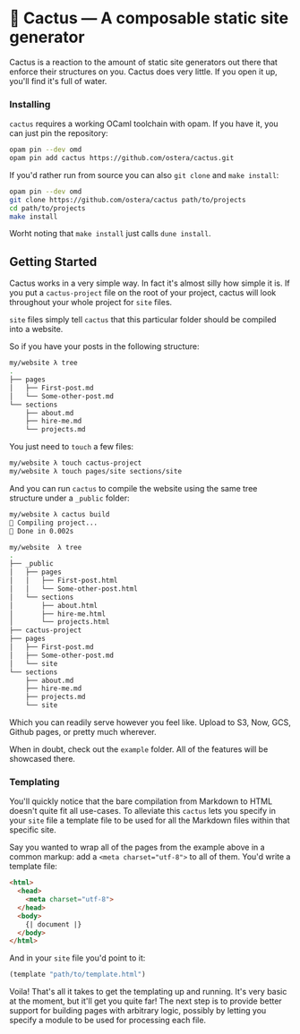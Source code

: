 # 🌵 Cactus — A composable static site generator

Cactus is a reaction to the amount of static site generators out there
that enforce their structures on you. Cactus does very little. If you open it
up, you'll find it's full of water.

### Installing

`cactus` requires a working OCaml toolchain with opam. If you have it, you can
just pin the repository:

```sh
opam pin --dev omd
opam pin add cactus https://github.com/ostera/cactus.git
```

If you'd rather run from source you can also `git clone` and `make install`:

```sh
opam pin --dev omd
git clone https://github.com/ostera/cactus path/to/projects
cd path/to/projects
make install
```

Worht noting that `make install` just calls `dune install`.


## Getting Started

Cactus works in a very simple way. In fact it's almost silly how simple it is.
If you put a `cactus-project` file on the root of your project, cactus will look
throughout your whole project for `site` files.

`site` files simply tell `cactus` that this particular folder should be compiled
into a website.

So if you have your posts in the following structure:

```sh
my/website λ tree
.
├── pages
│   ├── First-post.md
│   └── Some-other-post.md
└── sections
    ├── about.md
    ├── hire-me.md
    └── projects.md
```

You just need to `touch` a few files:

```sh
my/website λ touch cactus-project
my/website λ touch pages/site sections/site
```

And you can run `cactus` to compile the website using the same tree structure
under a `_public` folder:

```sh
my/website λ cactus build
🌵 Compiling project...
🌮 Done in 0.002s

my/website  λ tree
.
├── _public
│   ├── pages
│   │   ├── First-post.html
│   │   └── Some-other-post.html
│   └── sections
│       ├── about.html
│       ├── hire-me.html
│       └── projects.html
├── cactus-project
├── pages
│   ├── First-post.md
│   ├── Some-other-post.md
│   └── site
└── sections
    ├── about.md
    ├── hire-me.md
    ├── projects.md
    └── site
```

Which you can readily serve however you feel like. Upload to S3, Now, GCS,
Github pages, or pretty much wherever.

When in doubt, check out the `example` folder. All of the features will be
showcased there.

### Templating

You'll quickly notice that the bare compilation from Markdown to HTML doesn't
quite fit all use-cases. To alleviate this `cactus` lets you specify in your
`site` file a template file to be used for all the Markdown files within that
specific site.

Say you wanted to wrap all of the pages from the example above in a common
markup: add a `<meta charset="utf-8">` to all of them. You'd write a template
file:

```html
<html>
  <head>
    <meta charset="utf-8">
  </head>
  <body>
    {| document |}
  </body>
</html>
```

And in your `site` file you'd point to it:

```lisp
(template "path/to/template.html")
```

Voila! That's all it takes to get the templating up and running. It's very basic
at the moment, but it'll get you quite far! The next step is to provide better
support for building pages with arbitrary logic, possibly by letting you specify
a module to be used for processing each file.
